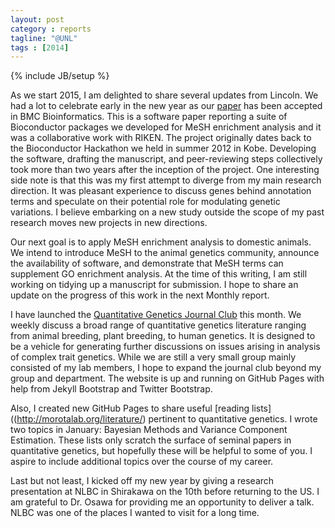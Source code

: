 ```yaml
---
layout: post
category : reports
tagline: "@UNL"
tags : [2014]
---
```

{% include JB/setup %}

As we start 2015, I am delighted to share several updates from Lincoln. 
We had a lot to celebrate early in the new year as our [paper](http://www.biomedcentral.com/1471-2105/16/45/abstract) has been accepted in BMC Bioinformatics.
This is a software paper reporting a suite of Bioconductor packages we developed for MeSH enrichment analysis and
it was a collaborative work with RIKEN. 
The project originally dates back to the Bioconductor Hackathon we held in summer 2012 in Kobe.
Developing the software, drafting the manuscript, and peer-reviewing steps collectively took more than two years after the inception of the project. 
One interesting side note is that this was my first attempt to diverge from my main research direction.
It was pleasant experience to discuss genes behind annotation terms and
speculate on their potential role for modulating genetic variations. 
I believe embarking on a new study outside the scope of my past research moves new projects in new directions. 

Our next goal is to apply MeSH enrichment analysis to domestic animals.
We intend to introduce MeSH to the animal genetics community, announce the availability of software,
and demonstrate that MeSH terms can supplement GO enrichment analysis. 
At the time of this writing,  I am still working on tidying up a manuscript for submission. 
I hope to share an update on the progress of this work in the next Monthly report. 

I have launched the [Quantitative Genetics Journal Club](http://morotalab.org/journalclub/) this month.
We weekly discuss a broad range of quantitative genetics literature ranging from animal breeding, plant breeding, to human genetics. 
It is designed to be a vehicle for generating further discussions on issues arising in analysis of complex trait genetics. 
While we are still a very small group mainly consisted of my lab members, I hope to expand the journal club beyond my group and department.
The website is up and running on GitHub Pages with help from Jekyll Bootstrap and Twitter Bootstrap. 

Also, I created new GitHub Pages to share 
useful [reading lists]((http://morotalab.org/literature/) pertinent to quantitative genetics.
I wrote two topics in January: Bayesian Methods and Variance Component Estimation. 
These lists only scratch the surface of seminal papers in quantitative genetics, but hopefully these will be helpful to some of you.
I aspire to include additional topics over the course of my career. 

Last but not least, I kicked off my new year by giving a research presentation at NLBC in Shirakawa on the 10th
before returning to the US. 
I am grateful to Dr. Osawa for providing me an opportunity to deliver a talk. 
NLBC was one of the places I wanted to visit for a long time. 
